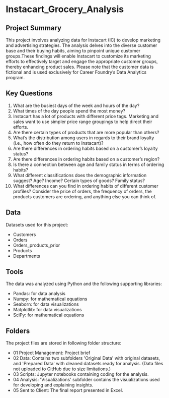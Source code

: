 # Instacart_Grocery_Analysis

## Project Summary
This project involves analyzing data for Instacart (IC) to develop marketing and advertising strategies. The analysis delves into the diverse customer base and their buying habits, aiming to pinpoint unique customer groups.These findings will enable Instacart to customize its marketing efforts to effectively target and engage the appropriate customer groups, thereby enhancing product sales. Please note that the customer data is fictional and is used exclusively for Career Foundry’s Data Analytics program.

## Key Questions
1. What are the busiest days of the week and hours of the day?
2. What times of the day people spend the most money?
3. Instacart has a lot of products with different price tags. Marketing and sales want to use simpler price range groupings to help direct their efforts.
4. Are there certain types of products that are more popular than others?
5. What’s the distribution among users in regards to their brand loyalty (i.e., how
 often do they return to Instacart)?
6. Are there differences in ordering habits based on a customer’s loyalty status?
7. Are there differences in ordering habits based on a customer’s region?
8. Is there a connection between age and family status in terms of ordering habits?
9. What different classifications does the demographic information suggest? Age? Income? Certain types of goods? Family status?
10. What differences can you find in ordering habits of different customer profiles? Consider the price of orders, the frequency of orders, the products customers are ordering, and anything else you can think of.

 ## Data
 Datasets used for this project:

- Customers
- Orders
- Orders_products_prior
- Products
- Departments

 ## Tools
 The data was analyzed using Python and the following supporting libraries:

- Pandas: for data analysis
- Numpy: for mathematical equations
- Seaborn: for data visualizations
- Matplotlib: for data visualizations
- SciPy: for mathematical equations

## Folders
The project files are stored in following folder structure:
- 01 Project Management: Project brief
- 02 Data: Contains two subfolders 'Original Data' with original datasets, and 'Prepared Data' with cleaned datasets ready for analysis. (Data files not uploaded to GitHub due to size limitations.)
- 03 Scripts: Jupyter notebooks containing coding for the analysis.
- 04 Analysis: 'Visualizations' subfolder contains the visualizations used for developing and explaining insights.
- 05 Sent to Client: The final report presented in Excel.
